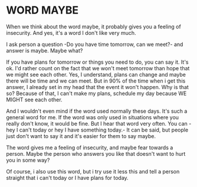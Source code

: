 
# WORD MAYBE


When we think about the word maybe, it probably gives you a feeling of insecurity. And yes, it's a word I don't like very much.


I ask person a question -Do you have time tomorrow, can we meet?- and answer is maybe. Maybe what?


If you have plans for tomorrow or things you need to do, you can say it. It's ok. I'd rather count on the fact that we won't meet tomorrow than hope that we might see each other. Yes, I understand, plans can change and maybe there will be time and we can meet. But in 90% of the time when i get this answer, I already set in my head that the event it won't happen. Why is that so? Because of that, I can't make my plans, schedule my day because WE MIGHT see each other.


And I wouldn't even mind if the word used normally these days. It's such a general word for me. If the word was only used in situations where you really don't know, it would be fine. But I hear that word very often. You can -hey I can't today or hey I have something today.- It can be said, but people just don't want to say it and it's easier for them to say maybe.


The word gives me a feeling of insecurity, and maybe fear towards a person. Maybe the person who answers you like that doesn't want to hurt you in some way?


Of course, i also use this word, but i try use it less this and tell a person straight that i can't today or I have plans for today.
